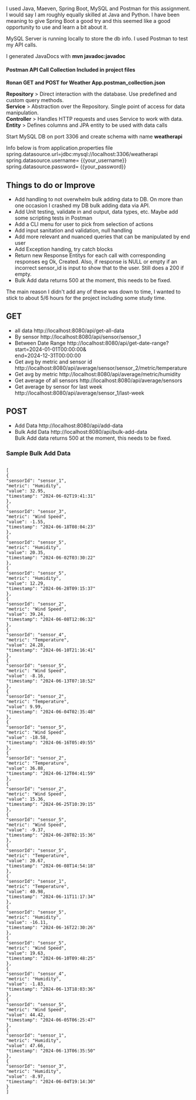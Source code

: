 <p>
I used Java, Maeven, Spring Boot, MySQL and Postman for this assignment. I would say I am roughly equally skilled at Java and Python. I have been meaning to give Spring Boot a good try and this seemed like a good opportunity to use and learn a bit about it.<br>

MySQL Server is running locally to store the db info.
I used Postman to test my API calls.<br>

I generated JavaDocs with <strong>mvn javadoc:javadoc</strong><br>

</p>
<p>
<h4>Postman API Call Collection Included in project files</h4>
<b>Ronan GET and POST for Weather App.postman_collection.json</b>
</p>
<p>
<b>Repository</b> > Direct interaction with the database. Use predefined and custom query methods.<br>
<b>Service</b> > Abstraction over the Repository. Single point of access for data manipulation.<br>
<b>Controller</b> > Handles HTTP requests and uses Service to work with data.<br>
<b>Entity</b> > Defines columns and JPA entity to be used with data calls<br>
</p>
<p>
Start MySQL DB on port 3306 and create schema with name <b>weatherapi</b><br>

Info below is from application.properties file<br>
spring.datasource.url=jdbc:mysql://localhost:3306/weatherapi<br>
spring.datasource.username= {{your_username}}<br>
spring.datasource.password= {{your_password}}<br>

</p>

<h2>Things to do or Improve</h2>
<p>
<ul>
<li>Add handling to not overwhelm bulk adding data to DB. On more than one occasion I crashed my DB bulk adding data via API.</li>
<li>Add Unit testing, validate in and output, data types, etc. Maybe add some scripting tests in Postman</li>
<li>Add a CLI menu for user to pick from selection of actions</li>
<li>Add input sanitation and validation, null handling</li>
<li>Add more relevant and nuanced queries that can be manipulated by end user</li>
<li>Add Exception handing, try catch blocks</li>
<li>Return new Response Entitys for each call with corresponding responses eg Ok, Created. Also, if response is NULL or empty if an incorrect sensor_id is  input to show that to the user. Still does a 200 if empty.</li>
<li>Bulk Add data returns 500 at the moment, this needs to be fixed.</li>
</ul>
The main reason I didn't add any of these was down to time, I wanted to stick to about 5/6 hours for the project including some study time.
<p>

<h2>GET</h2> 
<ul>
<li>all data http://localhost:8080/api/get-all-data</li>
<li>By sensor http://localhost:8080/api/sensor/sensor_1</li>
<li>Between Date Range http://localhost:8080/api/get-date-range?start=2024-01-01T00:00:00&</li>end=2024-12-31T00:00:00
<li>Get avg by metric and sensor id http://localhost:8080/api/average/sensor/sensor_2/metric/temperature</li>
<li>Get avg by metric http://localhost:8080/api/average/metric/humidity</li>
<li>Get average of all sensors http://localhost:8080/api/average/sensors</li>
<li>Get average by sensor for last week http://localhost:8080/api/average/sensor_1/last-week</li>
</ul>

<h2>POST</h2>
<ul>
<li>Add Data http://localhost:8080/api/add-data</li>
<li>Bulk Add Data http://localhost:8080/api/bulk-add-data </li>
Bulk Add data returns 500 at the moment, this needs to be fixed.
</ul>

<h3>Sample Bulk Add Data</h3>
<code>
[
{
"sensorId": "sensor_1",
"metric": "Humidity",
"value": 32.95,
"timestamp": "2024-06-02T19:41:31"
},
{
"sensorId": "sensor_3",
"metric": "Wind Speed",
"value": -1.55,
"timestamp": "2024-06-18T08:04:23"
},
{
"sensorId": "sensor_5",
"metric": "Humidity",
"value": 20.35,
"timestamp": "2024-06-02T03:30:22"
},
{
"sensorId": "sensor_5",
"metric": "Humidity",
"value": 12.29,
"timestamp": "2024-06-28T09:15:37"
},
{
"sensorId": "sensor_2",
"metric": "Wind Speed",
"value": 39.24,
"timestamp": "2024-06-08T12:06:32"
},
{
"sensorId": "sensor_4",
"metric": "Temperature",
"value": 24.28,
"timestamp": "2024-06-10T21:16:41"
},
{
"sensorId": "sensor_5",
"metric": "Wind Speed",
"value": -8.16,
"timestamp": "2024-06-13T07:18:52"
},
{
"sensorId": "sensor_2",
"metric": "Temperature",
"value": 9.99,
"timestamp": "2024-06-04T02:35:48"
},
{
"sensorId": "sensor_5",
"metric": "Wind Speed",
"value": -18.58,
"timestamp": "2024-06-16T05:49:55"
},
{
"sensorId": "sensor_2",
"metric": "Temperature",
"value": 36.88,
"timestamp": "2024-06-12T04:41:59"
},
{
"sensorId": "sensor_2",
"metric": "Wind Speed",
"value": 15.36,
"timestamp": "2024-06-25T10:39:15"
},
{
"sensorId": "sensor_5",
"metric": "Wind Speed",
"value": -9.37,
"timestamp": "2024-06-28T02:15:36"
},
{
"sensorId": "sensor_5",
"metric": "Temperature",
"value": 20.67,
"timestamp": "2024-06-08T14:54:18"
},
{
"sensorId": "sensor_1",
"metric": "Temperature",
"value": 40.98,
"timestamp": "2024-06-11T11:17:34"
},
{
"sensorId": "sensor_5",
"metric": "Humidity",
"value": -16.11,
"timestamp": "2024-06-16T22:30:26"
},
{
"sensorId": "sensor_5",
"metric": "Wind Speed",
"value": 19.63,
"timestamp": "2024-06-10T09:48:25"
},
{
"sensorId": "sensor_4",
"metric": "Humidity",
"value": -1.83,
"timestamp": "2024-06-13T18:03:36"
},
{
"sensorId": "sensor_5",
"metric": "Wind Speed",
"value": 44.42,
"timestamp": "2024-06-05T06:25:47"
},
{
"sensorId": "sensor_1",
"metric": "Humidity",
"value": 47.66,
"timestamp": "2024-06-13T06:35:50"
},
{
"sensorId": "sensor_3",
"metric": "Humidity",
"value": -8.97,
"timestamp": "2024-06-04T19:14:30"
}
]
</code>
